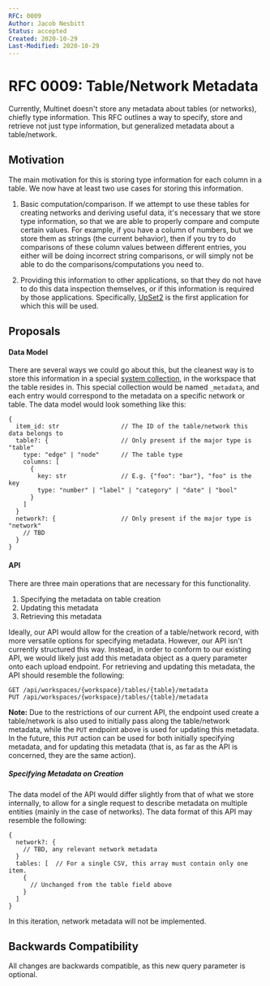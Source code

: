```yaml
---
RFC: 0009
Author: Jacob Nesbitt
Status: accepted
Created: 2020-10-29
Last-Modified: 2020-10-29
---
```


# RFC 0009: Table/Network Metadata

Currently, Multinet doesn't store any metadata about tables (or networks), chiefly type information. This RFC outlines a way to specify, store and retrieve not just type information, but generalized metadata about a table/network.

## Motivation

The main motivation for this is storing type information for each column in a table. We now have at least two use cases for storing this information.

1. Basic computation/comparison. If we attempt to use these tables for creating networks and deriving useful data, it's necessary that we store type information, so that we are able to properly compare and compute certain values. For example, if you have a column of numbers, but we store them as strings (the current behavior), then if you try to do comparisons of these column values between different entries, you either will be doing incorrect string comparisons, or will simply not be able to do the comparisons/computations you need to.

2. Providing this information to other applications, so that they do not have to do this data inspection themselves, or if this information is required by those applications. Specifically, [UpSet2](https://github.com/visdesignlab/upset2) is the first application for which this will be used.

## Proposals

#### Data Model

There are several ways we could go about this, but the cleanest way is to store this information in a special [system collection](https://www.arangodb.com/docs/stable/http/collection-creating.html), in the workspace that the table resides in. This special collection would be named `_metadata`, and each entry would correspond to the metadata on a specific network or table. The data model would look something like this:

```
{
  item_id: str                 // The ID of the table/network this data belongs to
  table?: {                    // Only present if the major type is "table"
    type: "edge" | "node"      // The table type
    columns: [
      {
        key: str               // E.g. {"foo": "bar"}, "foo" is the key
        type: "number" | "label" | "category" | "date" | "bool"
      }
    ]
  }
  network?: {                  // Only present if the major type is "network"
    // TBD
  }
}
```

#### API

There are three main operations that are necessary for this functionality.

1. Specifying the metadata on table creation
2. Updating this metadata
3. Retrieving this metadata

Ideally, our API would allow for the creation of a table/network record, with more versatile options for specifying metadata. However, our API isn't currently structured this way. Instead, in order to conform to our existing API, we would likely just add this metadata object as a query parameter onto each upload endpoint. For retrieving and updating this metadata, the API should resemble the following:

```
GET /api/workspaces/{workspace}/tables/{table}/metadata
PUT /api/workspaces/{workspace}/tables/{table}/metadata
```

**Note:** Due to the restrictions of our current API, the endpoint used create a table/network is also used to initially pass along the table/network metadata, while the `PUT` endpoint above is used for updating this metadata. In the future, this `PUT` action can be used for both initially specifying metadata, and for updating this metadata (that is, as far as the API is concerned, they are the same action).

##### Specifying Metadata on Creation

The data model of the API would differ slightly from that of what we store internally, to allow for a single request to describe metadata on multiple entities (mainly in the case of networks). The data format of this API may resemble the following:

```
{
  network?: {
    // TBD, any relevant network metadata
  }
  tables: [  // For a single CSV, this array must contain only one item.
    {
      // Unchanged from the table field above
    }
  ]
}
```

In this iteration, network metadata will not be implemented.

## Backwards Compatibility

All changes are backwards compatible, as this new query parameter is optional.
